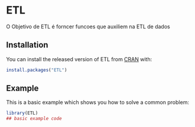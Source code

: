 
# ETL

<!-- badges: start -->
<!-- badges: end -->

O Objetivo de ETL é forncer funcoes que auxiliem na ETL de dados

## Installation

You can install the released version of ETL from [CRAN](https://CRAN.R-project.org) with:

``` r
install.packages("ETL")
```

## Example

This is a basic example which shows you how to solve a common problem:

``` r
library(ETL)
## basic example code
```

